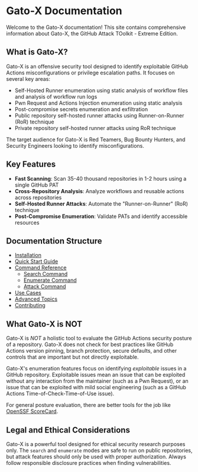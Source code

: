 # Gato-X Documentation

Welcome to the Gato-X documentation! This site contains comprehensive information about Gato-X, the GitHub Attack TOolkit - Extreme Edition.

## What is Gato-X?

Gato-X is an offensive security tool designed to identify exploitable GitHub Actions misconfigurations or privilege escalation paths. It focuses on several key areas:

* Self-Hosted Runner enumeration using static analysis of workflow files and analysis of workflow run logs
* Pwn Request and Actions Injection enumeration using static analysis
* Post-compromise secrets enumeration and exfiltration
* Public repository self-hosted runner attacks using Runner-on-Runner (RoR) technique
* Private repository self-hosted runner attacks using RoR technique

The target audience for Gato-X is Red Teamers, Bug Bounty Hunters, and Security Engineers looking to identify misconfigurations.

## Key Features

- **Fast Scanning**: Scan 35-40 thousand repositories in 1-2 hours using a single GitHub PAT
- **Cross-Repository Analysis**: Analyze workflows and reusable actions across repositories
- **Self-Hosted Runner Attacks**: Automate the "Runner-on-Runner" (RoR) technique
- **Post-Compromise Enumeration**: Validate PATs and identify accessible resources

## Documentation Structure

- [Installation](installation.md)
- [Quick Start Guide](quick-start.md)
- [Command Reference](command-reference/index.md)
  - [Search Command](command-reference/search.md)
  - [Enumerate Command](command-reference/enumerate.md)
  - [Attack Command](command-reference/attack.md)
- [Use Cases](use-cases/index.md)
- [Advanced Topics](advanced/index.md)
- [Contributing](contributing.md)

## What Gato-X is NOT

Gato-X is _NOT_ a holistic tool to evaluate the GitHub Actions security posture of a repository. Gato-X does not check for best practices like GitHub Actions version pinning, branch protection, secure defaults, and other controls that are important but not directly exploitable. 

Gato-X's enumeration features focus on identifying _exploitable_ issues in a GitHub repository. Exploitable issues mean an issue that can be exploited without any interaction from the maintainer (such as a Pwn Request), or an issue that can be exploited with mild social engineering (such as a GitHub Actions Time-of-Check-Time-of-Use issue).

For general posture evaluation, there are better tools for the job like [OpenSSF ScoreCard](https://github.com/ossf/scorecard).

## Legal and Ethical Considerations

Gato-X is a powerful tool designed for ethical security research purposes only. The `search` and `enumerate` modes are safe to run on public repositories, but attack features should only be used with proper authorization. Always follow responsible disclosure practices when finding vulnerabilities.
